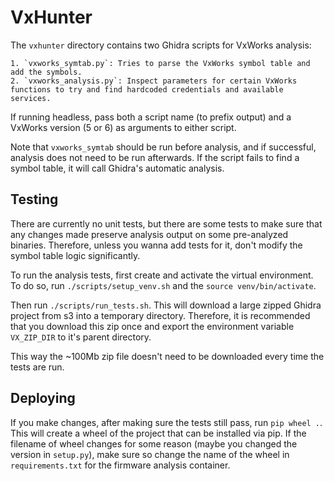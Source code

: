 # VxHunter

The `vxhunter` directory contains two Ghidra scripts for VxWorks analysis:

    1. `vxworks_symtab.py`: Tries to parse the VxWorks symbol table and add the symbols.
    2. `vxworks_analysis.py`: Inspect parameters for certain VxWorks functions to try and find hardcoded credentials and available services.

If running headless, pass both a script name (to prefix output) and a VxWorks version (5 or 6) as arguments to either script.

Note that `vxworks_symtab` should be run before analysis, and if successful, analysis does not need to be run afterwards. If the script fails to find a symbol table, it will call Ghidra's automatic analysis.

## Testing

There are currently no unit tests, but there are some tests to make sure that any changes made preserve analysis output on some pre-analyzed binaries. Therefore, unless you wanna add tests for it, don't modify the symbol table logic significantly.

To run the analysis tests, first create and activate the virtual environment. To do so, run `./scripts/setup_venv.sh` and the `source venv/bin/activate`.

Then run `./scripts/run_tests.sh`. This will download a large zipped Ghidra project from s3 into a temporary directory. Therefore, it is recommended that you download this zip once and export the environment variable `VX_ZIP_DIR` to it's parent directory.

This way the ~100Mb zip file doesn't need to be downloaded every time the tests are run.

## Deploying

If you make changes, after making sure the tests still pass, run `pip wheel .`. This will create a wheel of the project that can be installed via pip. If the filename of wheel changes for some reason (maybe you changed the version in `setup.py`), make sure so change the name of the wheel in `requirements.txt` for the firmware analysis container.
